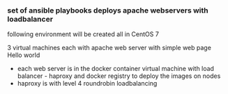 ### set of ansible playbooks deploys apache webservers with loadbalancer

following environment will be created all in CentOS 7

3 virtual machines  each with apache web server with simple web page Hello world <hostname>
- each web server is in the docker container
virtual machine with load balancer - haproxy and docker registry to deploy the images on nodes
- haproxy is with level 4 roundrobin loadbalancing
